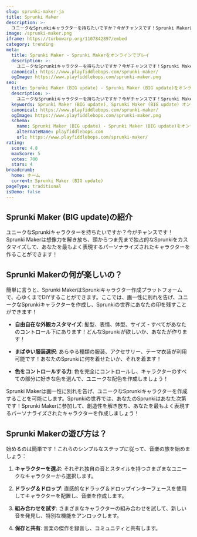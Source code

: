 ```yaml
---
slug: sprunki-maker-ja
title: Sprunki Maker
description: >-
  ユニークなSprunkiキャラクターを持ちたいですか？今がチャンスです！Sprunki Makerは想像力を解き放ち、頭からつま先まで独占的なSprunkiをカスタマイズして、あなたを最もよく表現するパーソナライズされたキャラクターを作ることができます！
image: /sprunki-maker.png
iframe: https://turbowarp.org/1107842897/embed
category: trending
meta:
  title: Sprunki Maker - Sprunki Makerをオンラインでプレイ
  description: >-
    ユニークなSprunkiキャラクターを持ちたいですか？今がチャンスです！Sprunki Makerは想像力を解き放ち、頭からつま先まで独占的なSprunkiをカスタマイズして、あなたを最もよく表現するパーソナライズされたキャラクターを作ることができます！
  canonical: https://www.playfiddlebops.com/sprunki-maker/
  ogImage: https://www.playfiddlebops.com/sprunki-maker.png
seo:
  title: Sprunki Maker (BIG update) - Sprunki Maker (BIG update)をオンラインでプレイ
  description: >-
    ユニークなSprunkiキャラクターを持ちたいですか？今がチャンスです！Sprunki Makerは想像力を解き放ち、頭からつま先まで独占的なSprunkiをカスタマイズして、あなたを最もよく表現するパーソナライズされたキャラクターを作ることができます！
  keywords: Sprunki Maker (BIG update), Sprunki Maker (BIG update) オンライン
  canonical: https://www.playfiddlebops.com/sprunki-maker/
  ogImage: https://www.playfiddlebops.com/sprunki-maker.png
  schema:
    name: Sprunki Maker (BIG update) - Sprunki Maker (BIG update)をオンラインでプレイ
    alternateName: playfiddlebops.com
    url: https://www.playfiddlebops.com/sprunki-maker/
rating:
  score: 4.8
  maxScore: 5
  votes: 700
  stars: 4
breadcrumb:
  home: ホーム
  current: Sprunki Maker (BIG update)
pageType: traditional
isDemo: false
---
```


## Sprunki Maker (BIG update)の紹介

ユニークなSprunkiキャラクターを持ちたいですか？今がチャンスです！Sprunki Makerは想像力を解き放ち、頭からつま先まで独占的なSprunkiをカスタマイズして、あなたを最もよく表現するパーソナライズされたキャラクターを作ることができます！

## Sprunki Makerの何が楽しいの？

簡単に言うと、Sprunki MakerはSprunkiキャラクター作成プラットフォームで、心ゆくまでDIYすることができます。ここでは、画一性に別れを告げ、ユニークなSprunkiキャラクターを作成し、Sprunkiの世界にあなたの印を残すことができます！

- **自由自在な外観カスタマイズ**: 髪型、表情、体型、サイズ - すべてがあなたのコントロール下にあります！どんなSprunkiが欲しいか、あなたが作ります！

- **まばゆい服装選択**: あらゆる種類の服装、アクセサリー、テーマ衣装が利用可能です！あなたのSprunkiに何を着せたいか、それを着ます！

- **色をコントロールする力**: 色を完全にコントロールし、キャラクターのすべての部分に好きな色を選んで、ユニークな配色を作成しましょう！

Sprunki Makerは画一性に別れを告げ、ユニークなSprunkiキャラクターを作成することを可能にします。Sprunkiの世界では、あなたのSprunkiはあなた次第です！Sprunki Makerに参加して、創造性を解き放ち、あなたを最もよく表現するパーソナライズされたキャラクターを作成しましょう！

## Sprunki Makerの遊び方は？

始めるのは簡単です！これらのシンプルなステップに従って、音楽の旅を始めましょう：

1. **キャラクターを選ぶ**: それぞれ独自の音とスタイルを持つさまざまなユニークなキャラクターから選択します。

1. **ドラッグ＆ドロップ**: 直感的なドラッグ＆ドロップインターフェースを使用してキャラクターを配置し、音楽を作成します。

1. **組み合わせを試す**: さまざまなキャラクターの組み合わせを試して、新しい音を発見し、特別な機能をアンロックします。

1. **保存と共有**: 音楽の傑作を録音し、コミュニティと共有します。